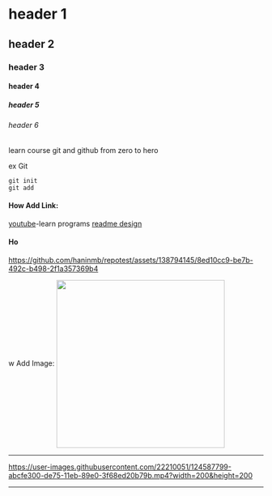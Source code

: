 # header 1
## header 2
### header 3
#### header 4
##### header 5
###### header 6

learn course git and github from zero to hero

ex Git
```
git init
git add 
```

#### How Add Link:
[youtube](https://www.youtube.com/watch?v=ACOiGZoqC8w&list=PLDoPjvoNmBAw4eOj58MZPakHjaO3frVMF)-learn programs
[readme design](https://yushi95.medium.com/how-to-create-a-beautiful-readme-for-your-github-profile-36957caa711c)

#### Ho

https://github.com/haninmb/repotest/assets/138794145/8ed10cc9-be7b-492c-b498-2f1a357369b4

w Add Image:
<img src="https://avatars.githubusercontent.com/u/138794145?v=4" align="center" height="332" width="332">
<br>
<hr />


https://user-images.githubusercontent.com/22210051/124587799-abcfe300-de75-11eb-89e0-3f68ed20b79b.mp4?width=200&height=200

<!-- <p align="center">
  <a href="https://www.youtube.com/watch?v=ACOiGZoqC8w&list=PLDoPjvoNmBAw4eOj58MZPakHjaO3frVMF" target="_blank"><img src="internals/img/subtitler-intro-imgur.gif"></a>
</p> -->

<hr />
<br />
